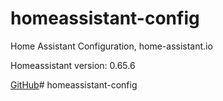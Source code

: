 # homeassistant-config
Home Assistant Configuration, home-assistant.io


Homeassistant version: 0.65.6

[GitHub](https://github.com/ykmn/homeassistant-config)# homeassistant-config
